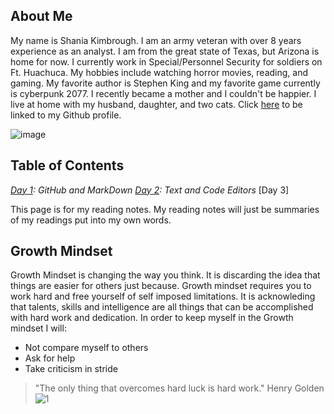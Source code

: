 ## About Me
My name is Shania Kimbrough. I am an army veteran with over 8 years experience as an analyst. I am from the great state of Texas, but Arizona is home for now. I currently work in Special/Personnel Security for soldiers on Ft. Huachuca.  My hobbies include watching horror movies, reading, and gaming. My favorite author is Stephen King and my favorite game currently is cyberpunk 2077. I recently became a mother and I couldn't be happier. I live at home with my husband, daughter, and two cats.  Click [here](https://github.com/s8383783) to be linked to my Github profile. 

![image](https://user-images.githubusercontent.com/86278910/122862448-01cd5400-d2d6-11eb-96e3-071c4481c7c9.jpg)


## Table of Contents 

*[Day 1](https://s8383783.github.io/Notes/day1.html): GitHub and MarkDown*
*[Day 2](https://github.com/s8383783/Notes/day2.md): Text and Code Editors*
[Day 3] 

This page is for my reading notes. My reading notes will just be summaries of my readings put into my own words. 

## Growth Mindset 
Growth Mindset is changing the way you think. It is discarding the idea that things are easier for others just because. Growth mindset requires you to work hard and free yourself of  self imposed limitations. It is acknowleding that talents, skills and intelligence are all things that can be accomplished with hard work and dedication. 
In order to keep myself in the Growth mindset I will:
* Not compare myself to others
* Ask for help
* Take criticism in stride
> "The only thing that overcomes hard luck is hard  work."
> Henry Golden
![1](https://user-images.githubusercontent.com/86278910/122863820-5b368280-d2d8-11eb-9eb7-170d188f1a1b.PNG)
